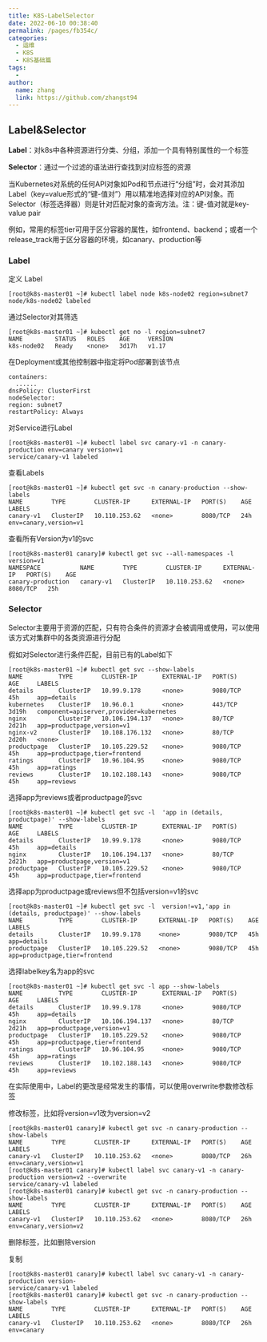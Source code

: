 ```yaml
---
title: K8S-LabelSelector
date: 2022-06-10 00:38:40
permalink: /pages/fb354c/
categories:
  - 运维
  - K8S
  - K8S基础篇
tags:
  - 
author: 
  name: zhang
  link: https://github.com/zhangst94
---
```

## Label&Selector

**Label**：对k8s中各种资源进行分类、分组，添加一个具有特别属性的一个标签

**Selector**：通过一个过滤的语法进行查找到对应标签的资源

当Kubernetes对系统的任何API对象如Pod和节点进行“分组”时，会对其添加Label（key=value形式的“键-值对”）用以精准地选择对应的API对象。而Selector（标签选择器）则是针对匹配对象的查询方法。注：键-值对就是key-value pair

例如，常用的标签tier可用于区分容器的属性，如frontend、backend；或者一个release_track用于区分容器的环境，如canary、production等

### Label

定义 Label

```shell
[root@k8s-master01 ~]# kubectl label node k8s-node02 region=subnet7
node/k8s-node02 labeled
```

通过Selector对其筛选

```shell
[root@k8s-master01 ~]# kubectl get no -l region=subnet7
NAME         STATUS   ROLES    AGE     VERSION
k8s-node02   Ready    <none>   3d17h   v1.17
```

在Deployment或其他控制器中指定将Pod部署到该节点

```shell
containers:
  ......
dnsPolicy: ClusterFirst
nodeSelector:
region: subnet7
restartPolicy: Always

```

对Service进行Label

```shell
[root@k8s-master01 ~]# kubectl label svc canary-v1 -n canary-production env=canary version=v1
service/canary-v1 labeled
```

查看Labels

```shell
[root@k8s-master01 ~]# kubectl get svc -n canary-production --show-labels
NAME        TYPE        CLUSTER-IP      EXTERNAL-IP   PORT(S)    AGE   LABELS
canary-v1   ClusterIP   10.110.253.62   <none>        8080/TCP   24h   env=canary,version=v1
```

查看所有Version为v1的svc

```shell
[root@k8s-master01 canary]# kubectl get svc --all-namespaces -l version=v1
NAMESPACE           NAME        TYPE        CLUSTER-IP      EXTERNAL-IP   PORT(S)    AGE
canary-production   canary-v1   ClusterIP   10.110.253.62   <none>        8080/TCP   25h
```

### Selector

Selector主要用于资源的匹配，只有符合条件的资源才会被调用或使用，可以使用该方式对集群中的各类资源进行分配

假如对Selector进行条件匹配，目前已有的Label如下

```shell
[root@k8s-master01 ~]# kubectl get svc --show-labels
NAME          TYPE        CLUSTER-IP       EXTERNAL-IP   PORT(S)    AGE     LABELS
details       ClusterIP   10.99.9.178      <none>        9080/TCP   45h     app=details
kubernetes    ClusterIP   10.96.0.1        <none>        443/TCP    3d19h   component=apiserver,provider=kubernetes
nginx         ClusterIP   10.106.194.137   <none>        80/TCP     2d21h   app=productpage,version=v1
nginx-v2      ClusterIP   10.108.176.132   <none>        80/TCP     2d20h   <none>
productpage   ClusterIP   10.105.229.52    <none>        9080/TCP   45h     app=productpage,tier=frontend
ratings       ClusterIP   10.96.104.95     <none>        9080/TCP   45h     app=ratings
reviews       ClusterIP   10.102.188.143   <none>        9080/TCP   45h     app=reviews
```

选择app为reviews或者productpage的svc

```shell
[root@k8s-master01 ~]# kubectl get svc -l  'app in (details, productpage)' --show-labels
NAME          TYPE        CLUSTER-IP       EXTERNAL-IP   PORT(S)    AGE     LABELS
details       ClusterIP   10.99.9.178      <none>        9080/TCP   45h     app=details
nginx         ClusterIP   10.106.194.137   <none>        80/TCP     2d21h   app=productpage,version=v1
productpage   ClusterIP   10.105.229.52    <none>        9080/TCP   45h     app=productpage,tier=frontend
```

选择app为productpage或reviews但不包括version=v1的svc

```shell
[root@k8s-master01 ~]# kubectl get svc -l  version!=v1,'app in (details, productpage)' --show-labels
NAME          TYPE        CLUSTER-IP      EXTERNAL-IP   PORT(S)    AGE   LABELS
details       ClusterIP   10.99.9.178     <none>        9080/TCP   45h   app=details
productpage   ClusterIP   10.105.229.52   <none>        9080/TCP   45h   app=productpage,tier=frontend
```

选择labelkey名为app的svc

```shell
[root@k8s-master01 ~]# kubectl get svc -l app --show-labels
NAME          TYPE        CLUSTER-IP       EXTERNAL-IP   PORT(S)    AGE     LABELS
details       ClusterIP   10.99.9.178      <none>        9080/TCP   45h     app=details
nginx         ClusterIP   10.106.194.137   <none>        80/TCP     2d21h   app=productpage,version=v1
productpage   ClusterIP   10.105.229.52    <none>        9080/TCP   45h     app=productpage,tier=frontend
ratings       ClusterIP   10.96.104.95     <none>        9080/TCP   45h     app=ratings
reviews       ClusterIP   10.102.188.143   <none>        9080/TCP   45h     app=reviews
```

在实际使用中，Label的更改是经常发生的事情，可以使用overwrite参数修改标签

修改标签，比如将version=v1改为version=v2

```shell
[root@k8s-master01 canary]# kubectl get svc -n canary-production --show-labels
NAME        TYPE        CLUSTER-IP      EXTERNAL-IP   PORT(S)    AGE   LABELS
canary-v1   ClusterIP   10.110.253.62   <none>        8080/TCP   26h   env=canary,version=v1
[root@k8s-master01 canary]# kubectl label svc canary-v1 -n canary-production version=v2 --overwrite
service/canary-v1 labeled
[root@k8s-master01 canary]# kubectl get svc -n canary-production --show-labels
NAME        TYPE        CLUSTER-IP      EXTERNAL-IP   PORT(S)    AGE   LABELS
canary-v1   ClusterIP   10.110.253.62   <none>        8080/TCP   26h   env=canary,version=v2
```

删除标签，比如删除version

复制  

```shell
[root@k8s-master01 canary]# kubectl label svc canary-v1 -n canary-production version-
service/canary-v1 labeled
[root@k8s-master01 canary]# kubectl get svc -n canary-production --show-labels
NAME        TYPE        CLUSTER-IP      EXTERNAL-IP   PORT(S)    AGE   LABELS
canary-v1   ClusterIP   10.110.253.62   <none>        8080/TCP   26h   env=canary
```